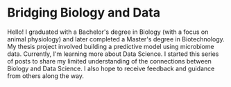 # Bridging Biology and Data

Hello! I graduated with a Bachelor's degree in Biology (with a focus on animal physiology) and later completed a Master's degree in Biotechnology. My thesis project involved building a predictive model using microbiome data.
Currently, I'm learning more about Data Science. I started this series of posts to share my limited understanding of the connections between Biology and Data Science. I also hope to receive feedback and guidance from others along the way.


